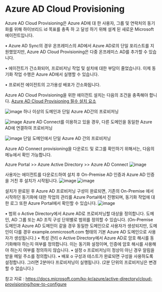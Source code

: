 Azure AD Cloud Provisioning
===========================
Azure AD Cloud Provisioning은 Azure AD에 대 한 사용자, 그룹 및 연락처의 동기화를 위해 하이브리드 id 목표를 충족 하 고 달성 하기 위해 설계 된 새로운 Microsoft 에이전트입니다. 
 
•	Azure AD Sync의 경우 온프레미스의 AD에서 Azure AD로의 단일 포리스트를 지원했었지만,
Azure AD Cloud Provisioning은 다중 온프레미스 AD를 추가할 수 있습니다.
 
•	에이전트가 간소화되어, 프로비저닝 작업 및 설치에 대한 부담이 줄었습니다. 이제 동기화 작업 수행은 Azure AD에서 실행할 수 있습니다.
 
•	프로비전 에이전트의 고가용성 배포가 간소화됩니다.
 
Azure AD Cloud Provisioning을 위한 에이전트 설치는 다음의 조건을 충족해야 합니다.
 [Azure AD Cloud Provisioning 필수 설치 요소](https://docs.microsoft.com/ko-kr/azure/active-directory/cloud-provisioning/how-to-prerequisites)

![image](https://user-images.githubusercontent.com/58406083/71649059-eae81a00-2d4e-11ea-8e05-abb00066b946.png)
하나 이상의 도메인과 단일 Azure AD간의 프로비저닝

![image](https://user-images.githubusercontent.com/58406083/71649065-f5a2af00-2d4e-11ea-9d35-ba89f5f7b2ca.png)
Azure AD Connect를 이용하고 있을 경우, 다른 도메인을 동일한 
Azure AD에 연결하여 프로비저닝

![image](https://user-images.githubusercontent.com/58406083/71649067-fd625380-2d4e-11ea-9cdd-e0a4675d8725.png)
단일 도메인에서 단일 Azure AD 간의 프로비저닝

Azure AD Connect provisioning을 다운로드 및 로그를 확인하기 위해서는, 다음의 메뉴에서 확인 가능합니다.
 
Azure Portal >> Azure Active Directory >> Azure AD Connect
![image](https://user-images.githubusercontent.com/58406083/71649074-081ce880-2d4f-11ea-9f45-b3f39542c043.png)

사용자는 에이전트를 다운로드하여 설치 후 On-Premise AD 인증과 Azure AD 인증을 거친 후 설치가 시작됩니다.
![image](https://user-images.githubusercontent.com/58406083/71649085-1bc84f00-2d4f-11ea-93c3-2f54a2526b8f.png)
![image](https://user-images.githubusercontent.com/58406083/71649089-1f5bd600-2d4f-11ea-896f-6c6c23d3383d.png)

설치가 완료된 후 Azure AD 프로비저닝 구성이 완료되면,
기존의 On-Premise 에서 시작하던 동기화에 대한 작업의 관리를 Azure Portal에서 진행되며, 동기화 작업에 대한 로그 또한 Azure Portal에서 확인할 수 있습니다.
![image](https://user-images.githubusercontent.com/58406083/71649104-2e428880-2d4f-11ea-91a9-01cb80705ac6.png)

•	범위
o	Active Directory에서 Azure AD로 프로비저닝할 대상을 정의합니다. 
도메인, AD 그룹 또는 AD 조직 구성 단위별로 범위를 정의할 수 있습니다.
(On-Premise 도메인과 Azure AD 도메인이 같을 경우 동일한 도메인으로 사용자가 생성되지만,
도메인이 다를 경우 example.onmicrosoft.com 형태의 기본 Azure AD 도메인으로 사용자가 생성됩니다.)
•	특성 관리
o	Active Directory에서 Azure AD로 암호 해시를 동기화해야 하는지 여부를 정의합니다. 
이는 동기화 설정이며, 인증에 암호 해시를 사용해야 하는지 여부를 정의하지 않습니다.
•	설정
o	프로비저닝이 정상이 아닌 경우 알림을 받을 메일 주소를 정의합니다.
•	배포
o	구성과 테스트가 완료되면 구성을 사용하도록 설정합니다. 그러면 2분마다 프로비저닝이 실행됩니다.
(2분 단위의 프로비저닝은 변경할 수 없습니다.)

참고 자료 : https://docs.microsoft.com/ko-kr/azure/active-directory/cloud-provisioning/how-to-configure
